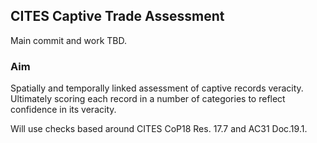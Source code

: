 ## CITES Captive Trade Assessment

Main commit and work TBD.

### Aim

Spatially and temporally linked assessment of captive records veracity. Ultimately scoring each record in a number of categories to reflect confidence in its veracity.

Will use checks based around CITES CoP18 Res. 17.7 and AC31 Doc.19.1.


